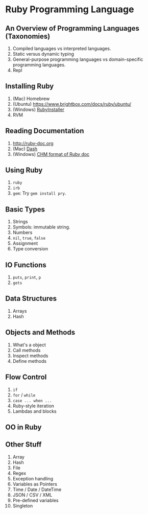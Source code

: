 # Ruby Programming Language

## An Overview of Programming Languages (Taxonomies)

1. Compiled languages vs interpreted languages.
2. Static versus dynamic typing
3. General-purpose programming languages vs domain-specific programming languages.
4. Repl

## Installing Ruby

1. (Mac) Homebrew
2. (Ubuntu) https://www.brightbox.com/docs/ruby/ubuntu/
3. (Windows) [RubyInstaller](http://rubyinstaller.org/)
4. RVM

## Reading Documentation

1. http://ruby-doc.org
2. (Mac) [Dash](http://kapeli.com/dash)
3. (Windows) [CHM format of Ruby doc](http://rubyinstaller.org/downloads/)

## Using Ruby

1. `ruby`
2. `irb`
3. `gem`: Try `gem install pry`.

## Basic Types

1. Strings
2. Symbols: immutable string.
3. Numbers
4. `nil`, `true`, `false`
5. Assignment
5. Type conversion

## IO Functions

1. `puts`, `print`, `p`
2. `gets`

## Data Structures

1. Arrays
2. Hash

## Objects and Methods

1. What's a object
2. Call methods
3. Inspect methods
4. Define methods

## Flow Control

1. `if`
2. `for` / `while`
3. `case ... when ...`
4. Ruby-style iteration
5. Lambdas and blocks

## OO in Ruby

## Other Stuff

1. Array
2. Hash
3. File
4. Regex
5. Exception handling
6. Variables as Pointers
7. Time / Date / DateTime
8. JSON / CSV / XML
9. Pre-defined variables
10. Singleton



